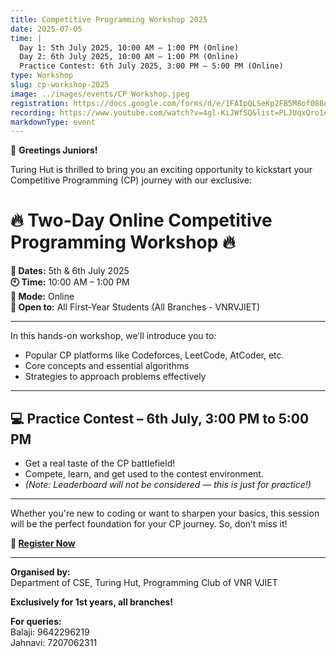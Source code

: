 ```yaml
---
title: Competitive Programming Workshop 2025
date: 2025-07-05
time: |
  Day 1: 5th July 2025, 10:00 AM – 1:00 PM (Online)  
  Day 2: 6th July 2025, 10:00 AM – 1:00 PM (Online)  
  Practice Contest: 6th July 2025, 3:00 PM – 5:00 PM (Online)
type: Workshop
slug: cp-workshop-2025
image: ../images/events/CP_Workshop.jpeg
registration: https://docs.google.com/forms/d/e/1FAIpQLSeKp2FB5M8of088o7lVENLjmiqCa2bk6OQMHGC780LXxbEbBA/viewform
recording: https://www.youtube.com/watch?v=4gl-KiJWfSQ&list=PLJUqxQro1e1osK9W4IY1wIBCmQHMYhDlr&pp=gAQB
markdownType: event
---
```


🚀 **Greetings Juniors!**

Turing Hut is thrilled to bring you an exciting opportunity to kickstart your Competitive Programming (CP) journey with our exclusive:

# 🔥 Two-Day Online Competitive Programming Workshop 🔥

**📅 Dates:** 5th & 6th July 2025  
**🕙 Time:** 10:00 AM – 1:00 PM  
**📍 Mode:** Online  
**🎯 Open to:** All First-Year Students (All Branches - VNRVJIET)

---

In this hands-on workshop, we’ll introduce you to:

- Popular CP platforms like Codeforces, LeetCode, AtCoder, etc.
- Core concepts and essential algorithms
- Strategies to approach problems effectively

---

## 💻 Practice Contest – 6th July, 3:00 PM to 5:00 PM

- Get a real taste of the CP battlefield!
- Compete, learn, and get used to the contest environment.
- _(Note: Leaderboard will not be considered — this is just for practice!)_

---

Whether you're new to coding or want to sharpen your basics, this session will be the perfect foundation for your CP journey. So, don’t miss it!

**🔗 [Register Now](https://docs.google.com/forms/d/e/1FAIpQLSeKp2FB5M8of088o7lVENLjmiqCa2bk6OQMHGC780LXxbEbBA/viewform)**

---

**Organised by:**  
Department of CSE, Turing Hut, Programming Club of VNR VJIET

**Exclusively for 1st years, all branches!**

**For queries:**  
Balaji: 9642296219  
Jahnavi: 7207062311
